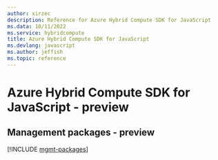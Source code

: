```yaml
---
author: xirzec
description: Reference for Azure Hybrid Compute SDK for JavaScript
ms.data: 10/11/2022
ms.service: hybridcompute
title: Azure Hybrid Compute SDK for JavaScript
ms.devlang: javascript
ms.author: jeffish
ms.topic: reference
---
```

# Azure Hybrid Compute SDK for JavaScript - preview

## Management packages - preview
[!INCLUDE [mgmt-packages](hybrid-compute-mgmt-index.md)]